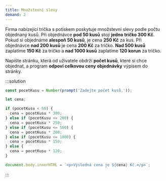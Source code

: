 ```yaml
---
title: Množstevní slevy
demand: 2
---
```


Firma nabízející trička s potiskem poskytuje množstevní slevy podle počtu objednaný kusů. Při objednávce **pod 50 kusů** stojí **jedno tričko 300 Kč**. Pokud si objednáme **alespoň 50 kusů**, je cena **250 Kč** za kus. Při objednávce **nad 200 kusů** je cena **200 Kč** za tričko. **Nad 500 kusů** zaplatíme **150 Kč** za tričko a **nad 1000 kusů** zaplatíme **120 korun** za tričko.

Napište stránku, která od uživatele obdrží **počet kusů**, které si chce objednat, a program **odpoví celkovou ceny objednávky** výpisem do stránky.

:::solution

```js
const pocetKusu = Number(prompt('Zadejte počet kusů.'));

let cena;

if (pocetKusu < 50) {
  cena = pocetKusu * 300;
} else if (pocetKusu <= 200) {
  cena = pocetKusu * 250;
} else if (pocetKusu <= 500) {
  cena = pocetKusu * 200;
} else if (pocetKusu <= 1000) {
  cena = pocetKusu * 150;
} else {
  cena = pocetKusu * 120;
}

document.body.innerHTML = `<p>Výsledná cena je ${cena} Kč.</p>`;
```

:::
